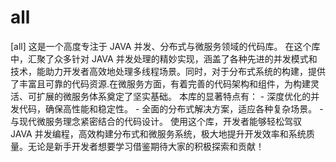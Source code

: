 # all
[all]   这是一个高度专注于 JAVA 并发、分布式与微服务领域的代码库。   在这个库中，汇聚了众多针对 JAVA 并发处理的精妙实现，涵盖了各种先进的并发模式和技术，能助力开发者高效地处理多线程场景。同时，对于分布式系统的构建，提供了丰富且可靠的代码资源.在微服务方面，有着完善的代码架构和组件，为构建灵活、可扩展的微服务体系奠定了坚实基础。   本库的显著特点有：   - 深度优化的并发代码，确保高性能和稳定性。 - 全面的分布式解决方案，适应各种复杂场景。 - 与现代微服务理念紧密结合的代码设计。   使用这个库，开发者能够轻松驾驭 JAVA 并发编程，高效构建分布式和微服务系统，极大地提升开发效率和系统质量。无论是新手开发者想要学习借鉴期待大家的积极探索和贡献！
